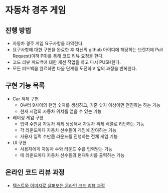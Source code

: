 # 자동차 경주 게임
## 진행 방법
* 자동차 경주 게임 요구사항을 파악한다.
* 요구사항에 대한 구현을 완료한 후 자신의 github 아이디에 해당하는 브랜치에 Pull Request(이하 PR)를 통해 코드 리뷰 요청을 한다.
* 코드 리뷰 피드백에 대한 개선 작업을 하고 다시 PUSH한다.
* 모든 피드백을 완료하면 다음 단계를 도전하고 앞의 과정을 반복한다.

## 구현 기능 목록
* Car 객체 구현
  * 0부터 9사이의 랜덤 숫자를 생성하고, 기준 숫자 이상이면 전진하는 하는 기능
  * 현재 시점의 자동차 위치를 얻을 수 있는 기능
* 레이싱 게임 구현
  * 입력 수만큼 자동차 객체 생성해서 자동차 객체 배열로 리턴하는 기능
  * 각 라운드마다 자동차 선수들이 게임에 참여하는 기능
  * 사용자 입력 수만큼 라운드를 진행하는 전체 게임 기능
* UI 구현
  * 사용자에게 자동차 수와 라운드 수를 입력받는 기능
  * 매 라운드마다 자동차 선수들의 현재위치를 출력하는 기능

## 온라인 코드 리뷰 과정
* [텍스트와 이미지로 살펴보는 온라인 코드 리뷰 과정](https://github.com/next-step/nextstep-docs/tree/master/codereview)